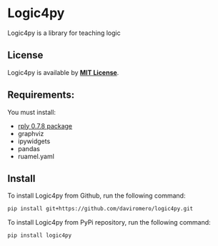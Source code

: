 # Logic4py 

Logic4py is a library for teaching logic

## License
Logic4py is available by [**MIT License**](https://github.com/daviromero/logic4py/blob/main/license.txt).

## Requirements:
You must install: 
- [rply 0.7.8 package](https://pypi.org/project/rply/)
- graphviz
- ipywidgets
- pandas
- ruamel.yaml

## Install

To install Logic4py from Github, run the following command:
```bash
pip install git+https://github.com/daviromero/logic4py.git
```

To install Logic4py from PyPi repository, run the following command:
```bash
pip install logic4py
```


